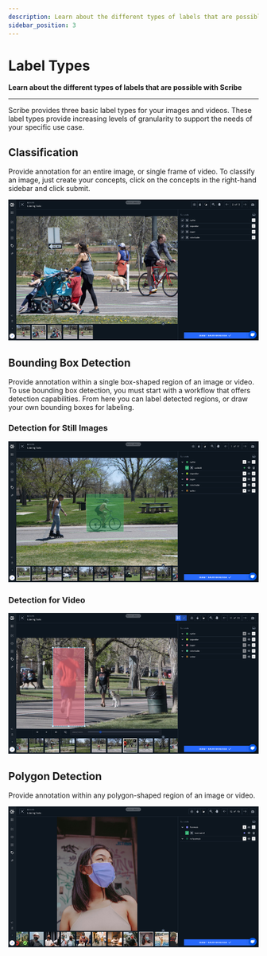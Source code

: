 ```yaml
---
description: Learn about the different types of labels that are possible with Scribe.
sidebar_position: 3
---
```


# Label Types

**Learn about the different types of labels that are possible with Scribe**
<hr />

Scribe provides three basic label types for your images and videos. These label types provide increasing levels of granularity to support the needs of your specific use case.

## Classification

Provide annotation for an entire image, or single frame of video. To classify an image, just create your concepts, click on the concepts in the right-hand sidebar and click submit.

![](/img/classification_label.jpg)

## Bounding Box Detection

Provide annotation within a single box-shaped region of an image or video. To use bounding box detection, you must start with a workflow that offers detection capabilities. From here you can label detected regions, or draw your own bounding boxes for labeling.

### Detection for Still Images

![Bounding box detection for still image](/img/detector_label.jpg)

### Detection for Video

![Bounding box detection for video](/img/video_detector.jpg)

## Polygon Detection

Provide annotation within any polygon-shaped region of an image or video.

![](/img/polygon.jpg)

